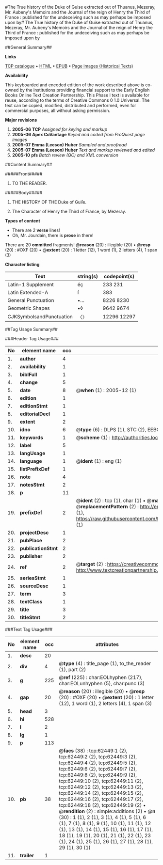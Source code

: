 #The True history of the Duke of Guise extracted out of Thuanus, Mezeray, Mr. Aubeny's Memoirs and the Journal of the reign of Henry the Third of France : published for the undeceiving such as may perhaps be imposed upon by#
The True history of the Duke of Guise extracted out of Thuanus, Mezeray, Mr. Aubeny's Memoirs and the Journal of the reign of Henry the Third of France : published for the undeceiving such as may perhaps be imposed upon by

##General Summary##

**Links**

[TCP catalogue](http://www.ota.ox.ac.uk/tcp/)  • 
[HTML](http://tei.it.ox.ac.uk/tcp/Texts-HTML/free/A63/A63523.html)  • 
[EPUB](http://tei.it.ox.ac.uk/tcp/Texts-EPUB/free/A63/A63523.epub) • 
[Page images (Historical Texts)](https://data.historicaltexts.jisc.ac.uk/view?pubId=eebo-12493753e&pageId=eebo-12493753e-62449-1)

**Availability**

This keyboarded and encoded edition of the
	       work described above is co-owned by the institutions
	       providing financial support to the Early English Books
	       Online Text Creation Partnership. This Phase I text is
	       available for reuse, according to the terms of Creative
	       Commons 0 1.0 Universal. The text can be copied,
	       modified, distributed and performed, even for
	       commercial purposes, all without asking permission.

**Major revisions**

1. __2005-06__ __TCP__ *Assigned for keying and markup*
1. __2005-06__ __Apex CoVantage__ *Keyed and coded from ProQuest page images*
1. __2005-07__ __Emma (Leeson) Huber__ *Sampled and proofread*
1. __2005-07__ __Emma (Leeson) Huber__ *Text and markup reviewed and edited*
1. __2005-10__ __pfs__ *Batch review (QC) and XML conversion*

##Content Summary##

#####Front#####

1. TO THE READER.

#####Body#####

1. THE HISTORY OF THE Duke of Guiſe.

1. The Character of Henry the Third of France, by Mezeray.

**Types of content**

  * There are 2 **verse** lines!
  * Oh, Mr. Jourdain, there is **prose** in there!

There are 20 **ommitted** fragments! 
 @__reason__ (20) : illegible (20)  •  @__resp__ (20) : #OXF (20)  •  @__extent__ (20) : 1 letter (12), 1 word (1), 2 letters (4), 1 span (3)

**Character listing**


|Text|string(s)|codepoint(s)|
|---|---|---|
|Latin-1 Supplement|éç|233 231|
|Latin Extended-A|ſ|383|
|General Punctuation|•…|8226 8230|
|Geometric Shapes|▪◊|9642 9674|
|CJKSymbolsandPunctuation|〈〉|12296 12297|

##Tag Usage Summary##

###Header Tag Usage###

|No|element name|occ|attributes|
|---|---|---|---|
|1.|__author__|4||
|2.|__availability__|1||
|3.|__biblFull__|1||
|4.|__change__|5||
|5.|__date__|8| @__when__ (1) : 2005-12 (1)|
|6.|__edition__|1||
|7.|__editionStmt__|1||
|8.|__editorialDecl__|1||
|9.|__extent__|2||
|10.|__idno__|6| @__type__ (6) : DLPS (1), STC (2), EEBO-CITATION (1), OCLC (1), VID (1)|
|11.|__keywords__|1| @__scheme__ (1) : http://authorities.loc.gov/ (1)|
|12.|__label__|5||
|13.|__langUsage__|1||
|14.|__language__|1| @__ident__ (1) : eng (1)|
|15.|__listPrefixDef__|1||
|16.|__note__|4||
|17.|__notesStmt__|2||
|18.|__p__|11||
|19.|__prefixDef__|2| @__ident__ (2) : tcp (1), char (1)  •  @__matchPattern__ (2) : ([0-9\-]+):([0-9IVX]+) (1), (.+) (1)  •  @__replacementPattern__ (2) : http://eebo.chadwyck.com/downloadtiff?vid=$1&page=$2 (1), https://raw.githubusercontent.com/textcreationpartnership/Texts/master/tcpchars.xml#$1 (1)|
|20.|__projectDesc__|1||
|21.|__pubPlace__|2||
|22.|__publicationStmt__|2||
|23.|__publisher__|2||
|24.|__ref__|2| @__target__ (2) : https://creativecommons.org/publicdomain/zero/1.0/ (1), http://www.textcreationpartnership.org/docs/. (1)|
|25.|__seriesStmt__|1||
|26.|__sourceDesc__|1||
|27.|__term__|3||
|28.|__textClass__|1||
|29.|__title__|3||
|30.|__titleStmt__|2||


###Text Tag Usage###

|No|element name|occ|attributes|
|---|---|---|---|
|1.|__desc__|20||
|2.|__div__|4| @__type__ (4) : title_page (1), to_the_reader (1), part (2)|
|3.|__g__|225| @__ref__ (225) : char:EOLhyphen (217), char:EOLunhyphen (5), char:punc (3)|
|4.|__gap__|20| @__reason__ (20) : illegible (20)  •  @__resp__ (20) : #OXF (20)  •  @__extent__ (20) : 1 letter (12), 1 word (1), 2 letters (4), 1 span (3)|
|5.|__head__|3||
|6.|__hi__|528||
|7.|__l__|2||
|8.|__lg__|1||
|9.|__p__|113||
|10.|__pb__|38| @__facs__ (38) : tcp:62449:1 (2), tcp:62449:2 (2), tcp:62449:3 (2), tcp:62449:4 (2), tcp:62449:5 (2), tcp:62449:6 (2), tcp:62449:7 (2), tcp:62449:8 (2), tcp:62449:9 (2), tcp:62449:10 (2), tcp:62449:11 (2), tcp:62449:12 (2), tcp:62449:13 (2), tcp:62449:14 (2), tcp:62449:15 (2), tcp:62449:16 (2), tcp:62449:17 (2), tcp:62449:18 (2), tcp:62449:19 (2)  •  @__rendition__ (2) : simple:additions (2)  •  @__n__ (30) : 1 (1), 2 (1), 3 (1), 4 (1), 5 (1), 6 (1), 7 (1), 8 (1), 9 (1), 10 (1), 11 (1), 12 (1), 13 (1), 14 (1), 15 (1), 16 (1), 17 (1), 18 (1), 19 (1), 20 (1), 21 (1), 22 (1), 23 (1), 24 (1), 25 (1), 26 (1), 27 (1), 28 (1), 29 (1), 30 (1)|
|11.|__trailer__|1||
